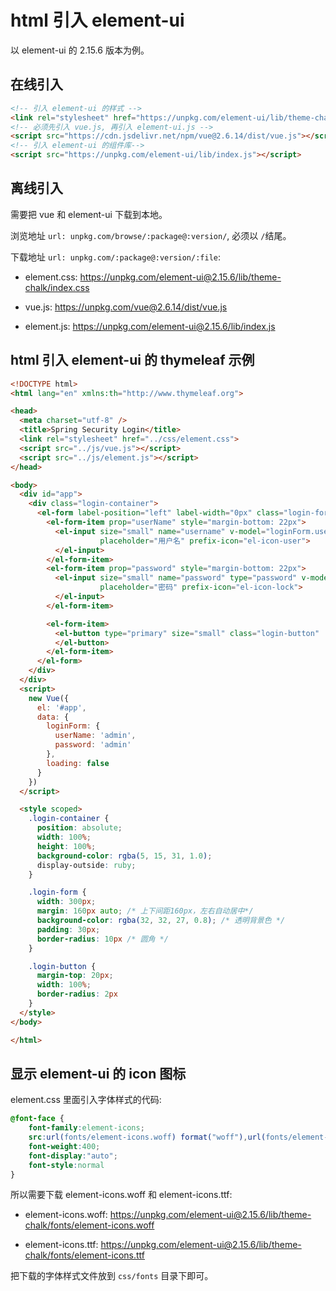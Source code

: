 # html 引入 element-ui

以 element-ui 的 2.15.6 版本为例。

## 在线引入

```html
<!-- 引入 element-ui 的样式 -->
<link rel="stylesheet" href="https://unpkg.com/element-ui/lib/theme-chalk/index.css">
<!-- 必须先引入 vue.js, 再引入 element-ui.js -->
<script src="https://cdn.jsdelivr.net/npm/vue@2.6.14/dist/vue.js"></script>
<!-- 引入 element-ui 的组件库-->
<script src="https://unpkg.com/element-ui/lib/index.js"></script>
```

## 离线引入

需要把 vue 和 element-ui 下载到本地。

浏览地址 ```url: unpkg.com/browse/:package@:version/```, 必须以 ```/```结尾。

下载地址 ```url: unpkg.com/:package@:version/:file```:

- element.css: https://unpkg.com/element-ui@2.15.6/lib/theme-chalk/index.css

- vue.js: https://unpkg.com/vue@2.6.14/dist/vue.js

- element.js: https://unpkg.com/element-ui@2.15.6/lib/index.js

## html 引入 element-ui 的 thymeleaf 示例

```html
<!DOCTYPE html>
<html lang="en" xmlns:th="http://www.thymeleaf.org">

<head>
  <meta charset="utf-8" />
  <title>Spring Security Login</title>
  <link rel="stylesheet" href="../css/element.css">
  <script src="../js/vue.js"></script>
  <script src="../js/element.js"></script>
</head>

<body>
  <div id="app">
    <div class="login-container">
      <el-form label-position="left" label-width="0px" class="login-form" th:action="${loginUrl}" method="POST">
        <el-form-item prop="userName" style="margin-bottom: 22px">
          <el-input size="small" name="username" v-model="loginForm.userName" autoComplete="on"
                    placeholder="用户名" prefix-icon="el-icon-user">
          </el-input>
        </el-form-item>
        <el-form-item prop="password" style="margin-bottom: 22px">
          <el-input size="small" name="password" type="password" v-model="loginForm.password" autoComplete="off"
                    placeholder="密码" prefix-icon="el-icon-lock">
          </el-input>
        </el-form-item>

        <el-form-item>
          <el-button type="primary" size="small" class="login-button" :loading="loading" native-type="submit">登录
          </el-button>
        </el-form-item>
      </el-form>
    </div>
  </div>
  <script>
    new Vue({
      el: '#app',
      data: {
        loginForm: {
          userName: 'admin',
          password: 'admin'
        },
        loading: false
      }
    })
  </script>

  <style scoped>
    .login-container {
      position: absolute;
      width: 100%;
      height: 100%;
      background-color: rgba(5, 15, 31, 1.0);
      display-outside: ruby;
    }

    .login-form {
      width: 300px;
      margin: 160px auto; /* 上下间距160px，左右自动居中*/
      background-color: rgba(32, 32, 27, 0.8); /* 透明背景色 */
      padding: 30px;
      border-radius: 10px /* 圆角 */
    }

    .login-button {
      margin-top: 20px;
      width: 100%;
      border-radius: 2px
    }
  </style>
</body>

</html>
```

## 显示 element-ui 的 icon 图标

element.css 里面引入字体样式的代码:

```css
@font-face {
	font-family:element-icons;
	src:url(fonts/element-icons.woff) format("woff"),url(fonts/element-icons.ttf) format("truetype");
	font-weight:400;
	font-display:"auto";
	font-style:normal
}
```

所以需要下载 element-icons.woff 和 element-icons.ttf:

- element-icons.woff: https://unpkg.com/element-ui@2.15.6/lib/theme-chalk/fonts/element-icons.woff

- element-icons.ttf: https://unpkg.com/element-ui@2.15.6/lib/theme-chalk/fonts/element-icons.ttf

把下载的字体样式文件放到 ```css/fonts``` 目录下即可。
